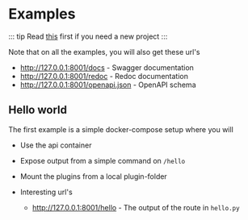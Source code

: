 # Examples

::: tip
Read [this](./new-project) first if you need a new project
:::

Note that on all the examples, you will also get these url's

* http://127.0.0.1:8001/docs - Swagger documentation
* http://127.0.0.1:8001/redoc - Redoc documentation
* http://127.0.0.1:8001/openapi.json - OpenAPI schema


## Hello world

The first example is a simple docker-compose setup where you will
* Use the api container
* Expose output from a simple command on `/hello`
* Mount the plugins from a local plugin-folder

* Interesting url's
  * http://127.0.0.1:8001/hello - The output of the route in `hello.py`

